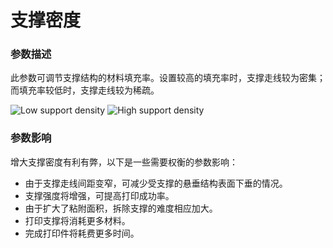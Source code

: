 支撑密度
====
### **参数描述**
此参数可调节支撑结构的材料填充率。设置较高的填充率时，支撑走线较为密集；而填充率较低时，支撑走线较为稀疏。

![Low support density](../images/support_infill_rate_low.png)
![High support density](../images/support_infill_rate_high.png)

### **参数影响**
增大支撑密度有利有弊，以下是一些需要权衡的参数影响：
* 由于支撑走线间距变窄，可减少受支撑的悬垂结构表面下垂的情况。
* 支撑强度将增强，可提高打印成功率。
* 由于扩大了粘附面积，拆除支撑的难度相应加大。
* 打印支撑将消耗更多材料。
* 完成打印件将耗费更多时间。